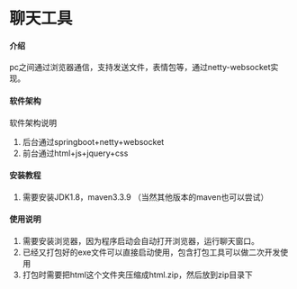 # 聊天工具

#### 介绍
pc之间通过浏览器通信，支持发送文件，表情包等，通过netty-websocket实现。

#### 软件架构
软件架构说明
1. 后台通过springboot+netty+websocket
2. 前台通过html+js+jquery+css

#### 安装教程
1.  需要安装JDK1.8，maven3.3.9 （当然其他版本的maven也可以尝试）
#### 使用说明
1.  需要安装浏览器，因为程序启动会自动打开浏览器，运行聊天窗口。
2. 已经又打包好的exe文件可以直接启动使用，包含打包工具可以做二次开发使用
3. 打包时需要把html这个文件夹压缩成html.zip，然后放到zip目录下

